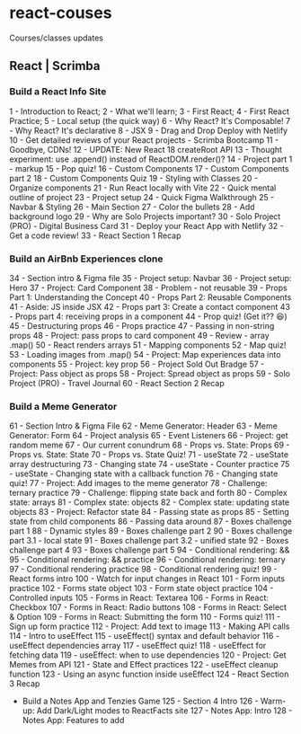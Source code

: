 # react-couses
Courses/classes updates

## React | Scrimba
### Build a React Info Site
  1 - Introduction to React;
  2 - What we'll learn;
  3 - First React;
  4 - First React Practice;
  5 - Local setup (the quick way)
  6 - Why React? It's Composable!
  7 - Why React? It's declarative
  8 - JSX
  9 - Drag and Drop Deploy with Netlify
  10 - Get detailed reviews of your React projects - Scrimba Bootcamp
  11 - Goodbye, CDNs!
  12 - UPDATE: New React 18 createRoot API
  13 - Thought experiment: use .append() instead of ReactDOM.render()?
  14 - Project part 1 - markup
  15 - Pop quiz!
  16 - Custom Components
  17 - Custom Components part 2
  18 - Custom Components Quiz
  19 - Styling with Classes
  20 - Organize components
  21 - Run React locally with Vite
  22 - Quick mental outline of project
  23 - Project setup
  24 - Quick Figma Walkthrough
  25 - Navbar & Styling
  26 - Main Section
  27 - Color the bullets
  28 - Add background logo
  29 - Why are Solo Projects important?
  30 - Solo Project (PRO) - Digital Business Card
  31 - Deploy your React App with Netlify
  32 - Get a code review!
  33 - React Section 1 Recap

### Build an AirBnb Experiences clone
  34 - Section intro & Figma file
  35 - Project setup: Navbar
  36 - Project setup: Hero
  37 - Project: Card Component
  38 - Problem - not reusable
  39 - Props Part 1: Understanding the Concept
  40 - Props Part 2: Reusable Components
  41 - Aside: JS inside JSX
  42 - Props part 3: Create a contact component
  43 - Props part 4: receiving props in a component
  44 - Prop quiz! (Get it?? 😆)
  45 - Destructuring props
  46 - Props practice
  47 - Passing in non-string props
  48 - Project: pass props to card component
  49 - Review - array .map()
  50 - React renders arrays
  51 - Mapping components
  52 - Map quiz!
  53 - Loading images from .map()
  54 - Project: Map experiences data into components
  55 - Project: key prop
  56 - Project Sold Out Bradge
  57 - Project: Pass object as props
  58 - Project: Spread object as props
  59 - Solo Project (PRO) - Travel Journal
  60 - React Section 2 Recap

### Build a Meme Generator
  61 - Section Intro & Figma File
  62 - Meme Generator: Header
  63 - Meme Generator: Form
  64 - Project analysis
  65 - Event Listeners
  66 - Project: get random meme
  67 - Our current conundrum
  68 - Props vs. State: Props
  69 - Props vs. State: State
  70 - Props vs. State Quiz!
  71 - useState
  72 - useState array destructuring
  73 - Changing state
  74 - useState - Counter practice
  75 - useState - Changing state with a callback function
  76 - Changing state quiz!
  77 - Project: Add images to the meme generator
  78 - Challenge: ternary practice
  79 - Challenge: flipping state back and forth
  80 - Complex state: arrays
  81 - Complex state: objects
  82 - Complex state: updating state objects
  83 - Project: Refactor state
  84 - Passing state as props
  85 - Setting state from child components
  86 - Passing data around
  87 - Boxes challenge part 1
  88 - Dynamic styles
  89 - Boxes challenge part 2
  90 - Boxes challenge part 3.1 - local state
  91 - Boxes challenge part 3.2 - unified state
  92 - Boxes challenge part 4
  93 - Boxes challenge part 5
  94 - Conditional rendering: &&
  95 - Conditional rendering: && practice
  96 - Conditional rendering: ternary
  97 - Conditional rendering practice
  98 - Conditional rendering quiz!
  99 - React forms intro
  100 - Watch for input changes in React
  101 - Form inputs practice
  102 - Forms state object
  103 - Form state object practice
  104 - Controlled inputs
  105 - Forms in React: Textarea
  106 - Forms in React: Checkbox
  107 - Forms in React: Radio buttons
  108 - Forms in React: Select & Option
  109 - Forms in React: Submitting the form
  110 - Forms quiz!
  111 - Sign up form practice
  112 - Project: Add text to image
  113 - Making API calls
  114 - Intro to useEffect
  115 - useEffect() syntax and default behavior
  116 - useEffect dependencies array
  117 - useEffect quiz!
  118 - useEffect for fetching data
  119 - useEffect: when to use dependencies
  120 - Project: Get Memes from API
  121 - State and Effect practices
  122 - useEffect cleanup function
  123 - Using an async function inside useEffect
  124 - React Section 3 Recap

- Build a Notes App and Tenzies Game
  125 - Section 4 Intro
  126 - Warm-up: Add Dark/Light modes to ReactFacts site
  127 - Notes App: Intro
  128 - Notes App: Features to add
  


  

  
